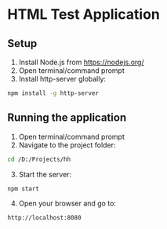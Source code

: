 # HTML Test Application

## Setup

1. Install Node.js from https://nodejs.org/
2. Open terminal/command prompt
3. Install http-server globally:
```bash
npm install -g http-server
```

## Running the application

1. Open terminal/command prompt
2. Navigate to the project folder:
```bash
cd /D:/Projects/hh
```
3. Start the server:
```bash
npm start
```
4. Open your browser and go to:
```
http://localhost:8080
```
